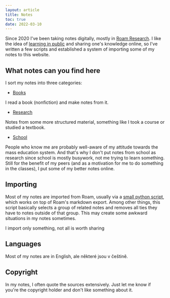 ```yaml
---
layout: article
title: Notes
toc: true
date: 2022-03-10
---
```


Since 2020 I've been taking notes digitally, mostly in [Roam Research](https://roamresearch.com/). I like the idea of [learning in public](https://t.co/eYwVXaTy8W) and sharing one's knowledge online, so I've written a few scripts and established a system of importing some of my notes to this website.

## What notes can you find here

I sort my notes into three categories:

- [Books](/notes/books)

I read a book (nonfiction) and make notes from it.

- [Research](/notes/research)

Notes from some more structured material, something like I took a course or studied a textbook.

- [School](/notes/school/)

People who know me are probably well-aware of my attitude towards the mass education system. And that's why I don't put notes from school as research since school is mostly busywork, not me trying to learn something. Still for the benefit of my peers (and as a motivation for me to do something in the classes), I put some of my better notes online.

## Importing

Most of my notes are imported from Roam, usually via a [small python script](https://github.com/vcerny01/rmdc), which works on top of Roam's markdown export. Among other things, this script basically selects a group of related notes and removes all ties they have to notes outside of that group. This may create some awkward situations in my notes sometimes. 

I import only something, not all is worth sharing

## Languages

Most of my notes are in English, ale některé jsou v češtině.

## Copyright

In my notes, I often quote the sources extensively. Just let me know if you're the copyright holder and don't like something about it.